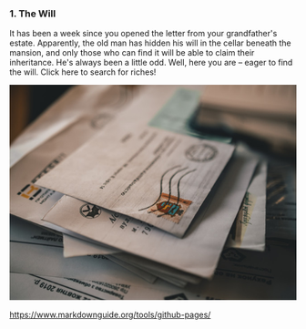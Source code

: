 ### 1. The Will

It has been a week since you opened the letter from your grandfather's estate. Apparently, the old man has hidden his will in the cellar beneath the mansion, and only those who can find it will be able to claim their inheritance. He's always been a little odd. Well, here you are – eager to find the will. Click here to search for riches!

![letters](img/letter.jpg)

https://www.markdownguide.org/tools/github-pages/
